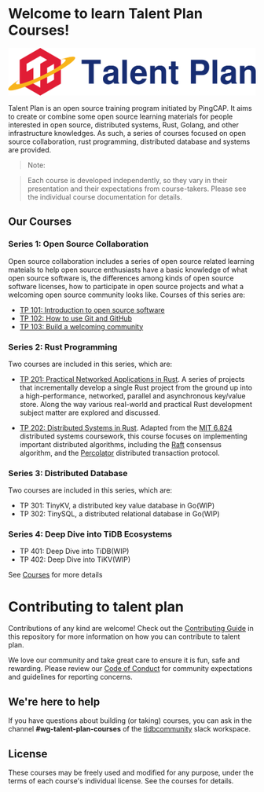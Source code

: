# Welcome to learn Talent Plan Courses!

![Talent Plan Logo](media/talent-plan-logo.png)

Talent Plan is an open source training program initiated by PingCAP. It aims to create or combine some open source learning materials for people interested in open source, distributed systems, Rust, Golang, and other infrastructure knowledges. As such, a series of courses focused on open source collaboration, rust programming, distributed database and systems are provided.

> Note:

> Each course is developed independently, so they vary in their presentation and their expectations from course-takers. Please see the individual course documentation for details.

## Our Courses

### Series 1: Open Source Collaboration

Open source collaboration includes a series of open source related learning mateials to help open source enthusiasts have a basic knowledge of what open source software is, the differences among kinds of open source software licenses, how to participate in open source projects and what a welcoming open source community looks like. Courses of this series are:

- [TP 101: Introduction to open source software](courses/tp101-intro-to-oss.md)
- [TP 102: How to use Git and GitHub](courses/tp102-how-to-use-git-github.md)
- [TP 103: Build a welcoming community](courses/tp103-open-source-community.md)

### Series 2: Rust Programming

Two courses are included in this series, which are:

- [TP 201: Practical Networked Applications in Rust](rust/README.md). A series of projects that incrementally develop a single Rust project from the ground up into a high-performance, networked, parallel and asynchronous key/value store. Along the way various real-world and practical Rust development subject matter are explored and discussed.

- [TP 202: Distributed Systems in Rust](dss/README.md). Adapted from the [MIT 6.824](http://nil.csail.mit.edu/6.824/2017/index.html) distributed systems coursework, this course focuses on implementing important distributed algorithms, including the [Raft](https://raft.github.io/) consensus algorithm, and the [Percolator](https://storage.googleapis.com/pub-tools-public-publication-data/pdf/36726.pdf) distributed transaction protocol.

### Series 3: Distributed Database 

Two courses are included in this series, which are:

- TP 301: TinyKV, a distributed key value database in Go(WIP) 
- TP 302: TinySQL, a distributed relational database in Go(WIP)

### Series 4: Deep Dive into TiDB Ecosystems 

- TP 401: Deep Dive into TiDB(WIP)
- TP 402: Deep Dive into TiKV(WIP)


See [Courses](courses/README.md) for more details

# Contributing to talent plan

Contributions of any kind are welcome! Check out the [Contributing Guide](CONTRIBUTING.md) in this repository for more information on how you can contribute to talent plan. 

We love our community and take great care to ensure it is fun, safe and rewarding. Please review our [Code of Conduct](/CODE_OF_CONDUCT.md) for community expectations and guidelines for reporting concerns.


## We're here to help

If you have questions about building (or taking) courses, you can ask in the channel **#wg-talent-plan-courses** of the [tidbcommunity](https://pingcap.com/tidbslack/) slack workspace.

## License

These courses may be freely used and modified for any purpose, under the terms of each course's individual license. See the courses for details.
